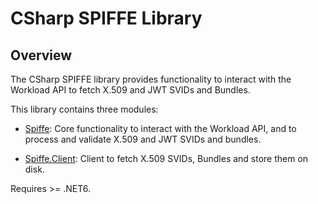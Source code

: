 # CSharp SPIFFE Library

## Overview

The CSharp SPIFFE library provides functionality to interact with the Workload API to fetch X.509 and JWT SVIDs and Bundles. 

This library contains three modules:

* [Spiffe](src/Spiffe/README.md): Core functionality to interact with the Workload API, and to process and validate 
X.509 and JWT SVIDs and bundles.

* [Spiffe.Client](src/Spiffe.Client/README.md): Client to fetch X.509 SVIDs, Bundles and store them on disk.

Requires >= .NET6.